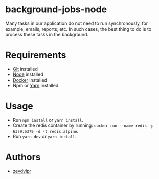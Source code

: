# background-jobs-node

Many tasks in our application do not need to run synchronously, for example, emails, reports, etc. In such cases, the best thing to do is to process these tasks in the background.

# Requirements

- [Git](https://git-scm.com/) installed
- [Node](https://node.js.org/) installed
- [Docker](https://www.docker.com/) installed
- Npm or [Yarn](https://yarnpkg.com/) installed

# Usage

- Run `npm install` or `yarn install`.
- Create the redis container by running: `docker run --name redis -p 6379:6379 -d -t redis:alpine`.
- Run `yarn dev` or `yarn install`.


# Authors

- [zevdvlpr](https://github.com/zevdvlpr)